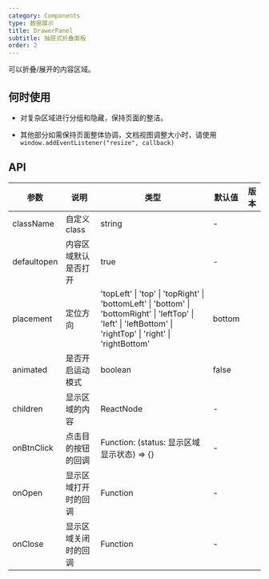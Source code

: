 ```yaml
---
category: Components
type: 数据展示
title: DrawerPanel
subtitle: 抽屉式折叠面板
order: 2
---
```


可以折叠/展开的内容区域。

## 何时使用

- 对复杂区域进行分组和隐藏，保持页面的整洁。

- 其他部分如需保持页面整体协调，文档视图调整大小时，请使用 `window.addEventListener("resize", callback)`

## API

| 参数 | 说明 | 类型 | 默认值 | 版本 |
| --- | --- | --- | --- | --- |
| className | 自定义 class | string | - |  |
| defaultopen | 内容区域默认是否打开 | true | - |  |
| placement | 定位方向 | 'topLeft' \| 'top' \| 'topRight' \| 'bottomLeft' \| 'bottom' \| 'bottomRight' \| 'leftTop' \| 'left' \| 'leftBottom' \| 'rightTop' \| 'right' \| 'rightBottom' | bottom |  |
| animated | 是否开启运动模式 | boolean | false |  |
| children | 显示区域的内容 | ReactNode | - |  |
| onBtnClick | 点击目的按钮的回调 | Function: (status: 显示区域显示状态) => {} | - |  |
| onOpen | 显示区域打开时的回调 | Function | - |  |
| onClose | 显示区域关闭时的回调 | Function | - |  |
